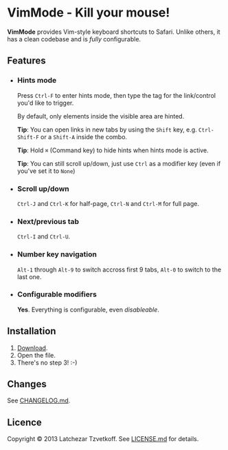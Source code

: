 # VimMode - Kill your mouse!

__VimMode__ provides Vim-style keyboard shortcuts to Safari.
Unlike others, it has a clean codebase and is _fully_ configurable.

## Features

* ### Hints mode
  Press `Ctrl-F` to enter hints mode, then type the tag for the link/control you'd like to trigger.

  By default, only elements inside the visible area are hinted.

  __Tip__: You can open links in new tabs by using the `Shift` key, e.g. `Ctrl-Shift-F` or a `Shift-A` inside the combo.

  __Tip__: Hold `⌘` (Command key) to hide hints when hints mode is active.

  __Tip__: You can still scroll up/down, just use `Ctrl` as a modifier key (even if you've set it to `None`)

* ### Scroll up/down
  `Ctrl-J` and `Ctrl-K` for half-page, `Ctrl-N` and `Ctrl-M` for full page.

* ### Next/previous tab
  `Ctrl-I` and `Ctrl-U`.

* ### Number key navigation
  `Alt-1` through `Alt-9` to switch accross first 9 tabs, `Alt-0` to switch to the last one.

* ### Configurable modifiers
  __Yes__. Everything is configurable, even _disableable_.

## Installation
1. [Download](http://tzvetkoff.net/vimmode/dl/1.6/vimmode.safariextz).
2. Open the file.
3. There's no step 3! :-)

## Changes
See [CHANGELOG.md](CHANGELOG.md).

## Licence
Copyright © 2013 Latchezar Tzvetkoff. See [LICENSE.md](LICENSE.md) for details.
